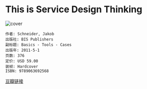 # This is Service Design Thinking
![cover](https://img1.doubanio.com/lpic/s4565959.jpg)

    作者: Schneider, Jakob 
    出版社: BIS Publishers
    副标题: Basics - Tools - Cases
    出版年: 2011-5-1
    页数: 376
    定价: USD 59.00
    装帧: Hardcover
    ISBN: 9789063692568

[豆瓣链接](https://book.douban.com/subject/5397784/)
